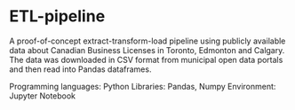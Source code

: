 # ETL-pipeline
A proof-of-concept extract-transform-load pipeline using publicly available data about Canadian Business Licenses in Toronto, Edmonton and Calgary. The data was downloaded in CSV format from municipal open data portals and then read into Pandas dataframes. 

Programming languages: Python
Libraries: Pandas, Numpy
Environment: Jupyter Notebook
